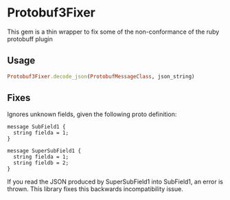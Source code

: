 # Protobuf3Fixer

This gem is a thin wrapper to fix some of the non-conformance of the ruby
protobuff plugin

## Usage

```ruby
Protobuf3Fixer.decode_json(ProtobufMessageClass, json_string)
```

## Fixes

Ignores unknown fields, given the following proto definition:

```
message SubField1 {
  string fielda = 1;
}

message SuperSubField1 {
  string fielda = 1;
  string fieldb = 2;
}
```

If you read the JSON produced by SuperSubField1 into SubField1, an error is
thrown. This library fixes this backwards incompatibility issue.
